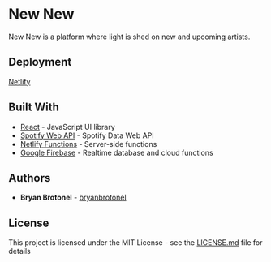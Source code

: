 # New New

New New is a platform where light is shed on new and upcoming artists.

## Deployment

[Netlify](https://www.netlify.com/)

## Built With

* [React](https://reactjs.org/) - JavaScript UI library
* [Spotify Web API](https://developer.spotify.com/documentation/web-api/) - Spotify Data Web API
* [Netlify Functions](https://www.netlify.com/products/functions/) - Server-side functions
* [Google Firebase](https://firebase.google.com/) - Realtime database and cloud functions

## Authors

* **Bryan Brotonel**  - [bryanbrotonel](https://github.com/bryanbrotonel)

## License

This project is licensed under the MIT License - see the [LICENSE.md](LICENSE.md) file for details

